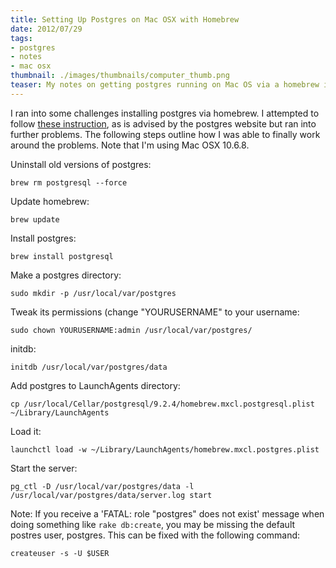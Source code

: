 ```yaml
---
title: Setting Up Postgres on Mac OSX with Homebrew
date: 2012/07/29
tags:
- postgres
- notes
- mac osx
thumbnail: ./images/thumbnails/computer_thumb.png
teaser: My notes on getting postgres running on Mac OS via a homebrew installation.
---
```


I ran into some challenges installing postgres via homebrew. I attempted to follow <a href="">these instruction</a>, as is advised by the postgres website but ran into further problems. The following steps outline how I was able to finally work around the problems. Note that I'm using Mac OSX 10.6.8.


Uninstall old versions of postgres:

```
brew rm postgresql --force
```

Update homebrew:

```
brew update
```

Install postgres:

```
brew install postgresql
```

Make a postgres directory:

```
sudo mkdir -p /usr/local/var/postgres
```

Tweak its permissions (change "YOURUSERNAME" to your username:

```
sudo chown YOURUSERNAME:admin /usr/local/var/postgres/
```

initdb:

```
initdb /usr/local/var/postgres/data
```

Add postgres to LaunchAgents directory:

```
cp /usr/local/Cellar/postgresql/9.2.4/homebrew.mxcl.postgresql.plist ~/Library/LaunchAgents
```

Load it:

```
launchctl load -w ~/Library/LaunchAgents/homebrew.mxcl.postgres.plist
```

Start the server:

```
pg_ctl -D /usr/local/var/postgres/data -l /usr/local/var/postgres/data/server.log start
```

Note: If you receive a 'FATAL:  role "postgres" does not exist' message when doing something like <code>rake db:create</code>, you may be missing the default postres user, postgres. This can be fixed with the following command:

```
createuser -s -U $USER
```
